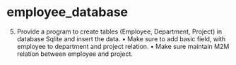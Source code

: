 # employee_database
5. Provide a program to create tables (Employee, Department, 
Project) in database Sqlite and insert the data.
• Make sure to add basic field, with employee to department and project relation. 
• Make sure maintain M2M relation between employee and project.
